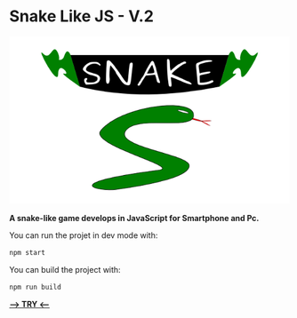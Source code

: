 # Snake Like JS - V.2

![snake](https://raw.githubusercontent.com/SbibouJr/snake/release-2/src/assets/images/imgAccueil.png)

**A snake-like game develops in JavaScript for Smartphone and Pc.**


You can run the projet in dev mode with:

```bash
npm start
```

You can build the project with:

```bash
npm run build
```

[**--> TRY <--**](https://billy.pronaute.com/console/?jeu=snake)
